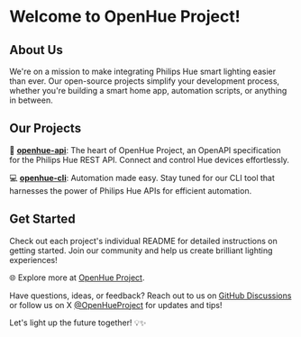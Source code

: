 # Welcome to OpenHue Project!

## About Us

We're on a mission to make integrating Philips Hue smart lighting easier than ever. 
Our open-source projects simplify your development process, whether you're building a smart home app, 
automation scripts, or anything in between.

## Our Projects

📗 **[openhue-api](https://github.com/openhue/openhue-api)**: The heart of OpenHue Project, an OpenAPI specification for the Philips Hue REST API. Connect and control Hue devices effortlessly.

💻 **[openhue-cli](https://github.com/openhue/openhue-cli)**: Automation made easy. Stay tuned for our CLI tool that harnesses the power of Philips Hue APIs for efficient automation.

## Get Started

Check out each project's individual README for detailed instructions on getting started. Join our community and help us create brilliant lighting experiences!

🌐 Explore more at [OpenHue Project](https://www.openhue.io).

Have questions, ideas, or feedback? Reach out to us on [GitHub Discussions](https://github.com/orgs/openhue/discussions) or follow us on X [@OpenHueProject](https://twitter.com/OpenHueProject) for updates and tips!

Let's light up the future together! 💡✨
